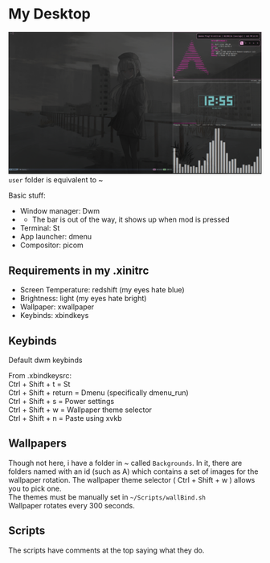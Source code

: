# My Desktop 
![](images/screenshot.png)
`user` folder is equivalent to ~  

Basic stuff:

- Window manager: Dwm
- - The bar is out of the way, it shows up when mod is pressed
- Terminal: St
- App launcher: dmenu
- Compositor: picom

## Requirements in my .xinitrc
- Screen Temperature: redshift (my eyes hate blue)
- Brightness: light (my eyes hate bright)
- Wallpaper: xwallpaper
- Keybinds: xbindkeys

## Keybinds

Default dwm keybinds  
  
From .xbindkeysrc:  
Ctrl + Shift + t = St  
Ctrl + Shift + return = Dmenu (specifically dmenu_run)  
Ctrl + Shift + s = Power settings  
Ctrl + Shift + w = Wallpaper theme selector  
Ctrl + Shift + n = Paste using xvkb  

## Wallpapers

Though not here, i have a folder in ~ called `Backgrounds`. In it, there are folders named with an id (such as A) which contains a set of images for the wallpaper rotation. The wallpaper theme selector ( Ctrl + Shift + w ) allows you to pick one.   
The themes must be manually set in `~/Scripts/wallBind.sh`  
Wallpaper rotates every 300 seconds.

## Scripts

The scripts have comments at the top saying what they do.  
